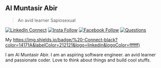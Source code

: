 ## Al Muntasir Abir

> An avid learner
> Sapiosexual

[![LinkedIn Connect](https://img.shields.io/badge/%20-Connect-black?color=14171A&labelColor=212121&logo=linkedin&logoColor=ffffff)](https://www.linkedin.com/in/almuntasir-abir-178889135/)   [![Insta Follow](https://img.shields.io/badge/%20-Follow-black?color=14171A&labelColor=d81b60&logo=instagram&logoColor=ffffff)](https://www.instagram.com/king_rayhan)   [![Facebook Follow](https://img.shields.io/badge/%20-Follow-black?color=14171A&labelColor=1976d2&logo=facebook&logoColor=ffffff)](https://www.facebook.com/almuntasir1/) [![Questions](https://img.shields.io/badge/%20-Questions-black?color=14171A&labelColor=fff&logo=stackoverflow&logoColor=0c0d0e26)](https://stackoverflow.com/users/6797330/almuntasir-abir)

My [https://img.shields.io/badge/%20-Connect-black?color=14171A&labelColor=212121&logo=linkedin&logoColor=ffffff)](https://nostalgic-gates-f3757f.netlify.app/#projects)


I am Al Muntasir Abir. I am an aspiring software engineer. an avid learner and passionate coder. Love to think about things and build cool stuffs. 
